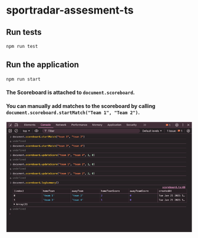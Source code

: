 # sportradar-assesment-ts

## Run tests

```bash
npm run test
```

## Run the application

```bash
npm run start
```

#### The Scoreboard is attached to `document.scoreboard`.
#### You can manually add matches to the scoreboard by calling `document.scoreboard.startMatch("Team 1", "Team 2")`.

![Browser example](/public/browser-example.png)

